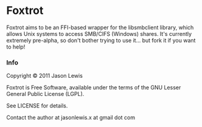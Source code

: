 # Foxtrot #

Foxtrot aims to be an FFI-based wrapper for the libsmbclient library, which allows Unix systems to access SMB/CIFS (Windows) shares. It's currently extremely pre-alpha, so don't bother trying to use it... but fork it if you want to help!

### Info ###

Copyright &copy; 2011 Jason Lewis

Foxtrot is Free Software, available under the terms of the GNU Lesser General Public License (LGPL). 

See LICENSE for details.

Contact the author at jasonlewis.x at gmail dot com

